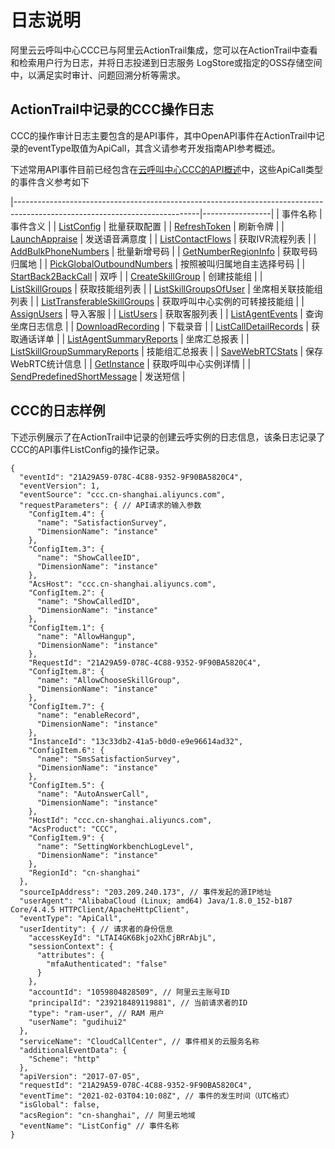 日志说明 
=========================

阿里云云呼叫中心CCC已与阿里云ActionTrail集成，您可以在ActionTrail中查看和检索用户行为日志，并将日志投递到日志服务 LogStore或指定的OSS存储空间中，以满足实时审计、问题回溯分析等需求。

ActionTrail中记录的CCC操作日志 
----------------------------------------

CCC的操作审计日志主要包含的是API事件，其中OpenAPI事件在ActionTrail中记录的eventType取值为ApiCall，其含义请参考开发指南API参考概述。

下述常用API事件目前已经包含在[云呼叫中心CCC的API概述]()中，这些ApiCall类型的事件含义参考如下


|----------------------------------------------------------------------------------------------------------------------------|-----------------|
| 事件名称                                                                                                                       | 事件含义            |
| [ListConfig](https://help.aliyun.com/document_detail/70128.html?spm=a2c4g.11186623.6.620.4bb12c61y129rP)                   | 批量获取配置          |
| [RefreshToken](http://help.aliyun-inc.com/dochelp/~~63029~~)                                                               | 刷新令牌            |
| [LaunchAppraise](https://help.aliyun.com/document_detail/71562.html?spm=a2c4g.11186623.6.624.25bae285IXWCUV)               | 发送语音满意度         |
| [ListContactFlows](https://help.aliyun.com/document_detail/63032.html?spm=a2c4g.11186623.6.637.1db920d3WLDbvG)             | 获取IVR流程列表       |
| [AddBulkPhoneNumbers](https://help.aliyun.com/document_detail/111185.html?spm=a2c4g.11186623.2.46.1c5857a8OLMxRL)          | 批量新增号码          |
| [GetNumberRegionInfo](https://help.aliyun.com/document_detail/70127.html?spm=a2c4g.11186623.6.646.2d965136nzjoNm)          | 获取号码归属地         |
| [PickGlobalOutboundNumbers](https://help.aliyun.com/document_detail/70126.html?spm=a2c4g.11186623.6.647.6d20af708N0Wcn)    | 按照被叫归属地自主选择号码   |
| [StartBack2BackCall](https://help.aliyun.com/document_detail/74265.html?spm=a2c4g.11186623.6.655.4e543db6EiISsO)           | 双呼              |
| [CreateSkillGroup](https://help.aliyun.com/document_detail/63041.html?spm=a2c4g.11186623.6.658.39f0573aNjucHZ)             | 创建技能组           |
| [ListSkillGroups](https://help.aliyun.com/document_detail/63044.html?spm=a2c4g.11186623.6.661.2cc7d126dVuIXg)              | 获取技能组列表         |
| [ListSkillGroupsOfUser](https://help.aliyun.com/document_detail/63045.html?spm=a2c4g.11186623.6.662.56f75549fT7Fyu)        | 坐席相关联技能组列表      |
| [ListTransferableSkillGroups](https://help.aliyun.com/document_detail/198016.html?spm=a2c4g.11186623.6.666.63dc66d2DI3Qkg) | 获取呼叫中心实例的可转接技能组 |
| [AssignUsers](https://help.aliyun.com/document_detail/63050.html?spm=a2c4g.11186623.6.673.79021ebckwiThl)                  | 导入客服            |
| [ListUsers](https://help.aliyun.com/document_detail/63052.html?spm=a2c4g.11186623.6.672.4f755ccbVmqXu1)                    | 获取客服列表          |
| [ListAgentEvents](https://help.aliyun.com/document_detail/111186.html?spm=a2c4g.11186623.6.677.3dda2958Sc2t3o)             | 查询坐席日志信息        |
| [DownloadRecording](https://help.aliyun.com/document_detail/65295.html?spm=a2c4g.11186623.6.682.3ff322beFomIzr)            | 下载录音            |
| [ListCallDetailRecords](https://help.aliyun.com/document_detail/65296.html?spm=a2c4g.11186623.6.687.539d2ca8msMnQ1)        | 获取通话详单          |
| [ListAgentSummaryReports](https://help.aliyun.com/document_detail/92428.html?spm=a2c4g.11186623.6.696.1c6b10aaRmQTXu)      | 坐席汇总报表          |
| [ListSkillGroupSummaryReports](https://help.aliyun.com/document_detail/92450.html?spm=a2c4g.11186623.6.700.34b37ff6izdr3o) | 技能组汇总报表         |
| [SaveWebRTCStats](https://help.aliyun.com/document_detail/122120.html?spm=a2c4g.11186623.6.711.28475886OrUL9u)             | 保存WebRTC统计信息    |
| [GetInstance](https://help.aliyun.com/document_detail/92736.html?spm=a2c4g.11186623.6.713.79b911b3CCXsGU)                  | 获取呼叫中心实例详情      |
| [SendPredefinedShortMessage](https://help.aliyun.com/document_detail/89915.html?spm=a2c4g.11186623.6.719.44332c4f9vfCW8)   | 发送短信            |



CCC的日志样例 
--------------------------

下述示例展示了在ActionTrail中记录的创建云呼实例的日志信息，该条日志记录了CCC的API事件ListConfig的操作记录。



    {
      "eventId": "21A29A59-078C-4C88-9352-9F90BA5820C4",
      "eventVersion": 1,
      "eventSource": "ccc.cn-shanghai.aliyuncs.com",
      "requestParameters": { // API请求的输入参数
        "ConfigItem.4": {
          "name": "SatisfactionSurvey",
          "DimensionName": "instance"
        },
        "ConfigItem.3": {
          "name": "ShowCalleeID",
          "DimensionName": "instance"
        },
        "AcsHost": "ccc.cn-shanghai.aliyuncs.com",
        "ConfigItem.2": {
          "name": "ShowCalledID",
          "DimensionName": "instance"
        },
        "ConfigItem.1": {
          "name": "AllowHangup",
          "DimensionName": "instance"
        },
        "RequestId": "21A29A59-078C-4C88-9352-9F90BA5820C4",
        "ConfigItem.8": {
          "name": "AllowChooseSkillGroup",
          "DimensionName": "instance"
        },
        "ConfigItem.7": {
          "name": "enableRecord",
          "DimensionName": "instance"
        },
        "InstanceId": "13c33db2-41a5-b0d0-e9e96614ad32",
        "ConfigItem.6": {
          "name": "SmsSatisfactionSurvey",
          "DimensionName": "instance"
        },
        "ConfigItem.5": {
          "name": "AutoAnswerCall",
          "DimensionName": "instance"
        },
        "HostId": "ccc.cn-shanghai.aliyuncs.com",
        "AcsProduct": "CCC",
        "ConfigItem.9": {
          "name": "SettingWorkbenchLogLevel",
          "DimensionName": "instance"
        },
        "RegionId": "cn-shanghai"
      },
      "sourceIpAddress": "203.209.240.173", // 事件发起的源IP地址
      "userAgent": "AlibabaCloud (Linux; amd64) Java/1.8.0_152-b187 Core/4.4.5 HTTPClient/ApacheHttpClient",
      "eventType": "ApiCall",
      "userIdentity": { // 请求者的身份信息
        "accessKeyId": "LTAI4GK6Bkjo2XhCjBRrAbjL",
        "sessionContext": {
          "attributes": {
            "mfaAuthenticated": "false"
          }
        },
        "accountId": "1059804828509", // 阿里云主账号ID
        "principalId": "239218489119881", // 当前请求者的ID
        "type": "ram-user", // RAM 用户
        "userName": "gudihui2"
      },
      "serviceName": "CloudCallCenter", // 事件相关的云服务名称
      "additionalEventData": {
        "Scheme": "http"
      },
      "apiVersion": "2017-07-05",
      "requestId": "21A29A59-078C-4C88-9352-9F90BA5820C4",
      "eventTime": "2021-02-03T04:10:08Z", // 事件的发生时间（UTC格式）
      "isGlobal": false,
      "acsRegion": "cn-shanghai", // 阿里云地域
      "eventName": "ListConfig" // 事件名称 
    }


